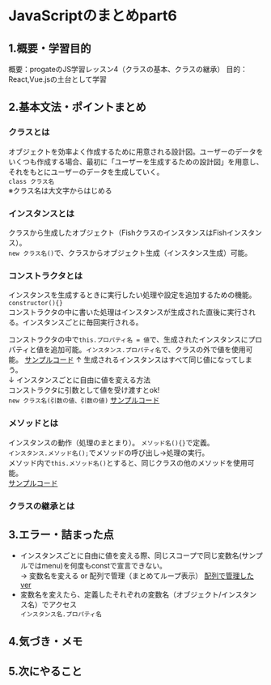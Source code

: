 # JavaScriptのまとめpart6

## 1.概要・学習目的
概要：progateのJS学習レッスン4（クラスの基本、クラスの継承）
目的：React,Vue.jsの土台として学習

## 2.基本文法・ポイントまとめ
### クラスとは
オブジェクトを効率よく作成するために用意される設計図。ユーザーのデータをいくつも作成する場合、最初に「ユーザーを生成するための設計図」を用意し、それをもとにユーザーのデータを生成していく。  
`class クラス名`  
※クラス名は大文字からはじめる

### インスタンスとは
クラスから生成したオブジェクト（FishクラスのインスタンスはFishインスタンス）。  
`new クラス名()`で、クラスからオブジェクト生成（インスタンス生成）可能。

### コンストラクタとは
インスタンスを生成するときに実行したい処理や設定を追加するための機能。  
`constructor(){}`  
コンストラクタの中に書いた処理はインスタンスが生成された直後に実行される。インスタンスごとに毎回実行される。  

コンストラクタの中で`this.プロパティ名 = 値`で、生成されたインスタンスにプロパティと値を追加可能。`インスタンス.プロパティ名`で、クラスの外で値を使用可能。
[サンプルコード](./ex01-クラスの基本.js)
↑  生成されるインスタンスはすべて同じ値になってしまう。 
<br> 
↓  インスタンスごとに自由に値を変える方法  
コンストラクタに引数として値を受け渡すとok!  
`new クラス名(引数の値、引数の値)`
[サンプルコード](./ex02-インスタンスごとの値指定.js)  

### メソッドとは
インスタンスの動作（処理のまとまり）。
`メソッド名(){}`で定義。  
`インスタンス.メソッド名();`でメソッドの呼び出し→処理の実行。  
メソッド内で`this.メソッド名()`とすると、同じクラスの他のメソッドを使用可能。  
[サンプルコード](./ex03-メソッド.js)

### クラスの継承とは




## 3.エラー・詰まった点
- インスタンスごとに自由に値を変える際、同じスコープで同じ変数名(サンプルではmenu)を何度もconstで宣言できない。  
→  変数名を変える or 配列で管理（まとめてループ表示）
[配列で管理したver](./ex02-配列で表示ver.js)
- 変数名を変えたら、定義したそれぞれの変数名（オブジェクト/インスタンス名）でアクセス  
`インスタンス名.プロパティ名`


## 4.気づき・メモ


## 5.次にやること


